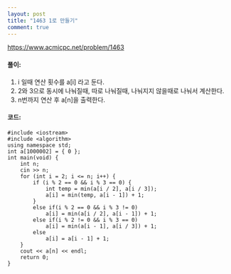```yaml
---
layout: post
title: "1463 1로 만들기"
comment: true
---
```

https://www.acmicpc.net/problem/1463

#### **풀이:**
1. i 일때 연산 횟수를 a[i] 라고 둔다.
2. 2와 3으로 동시에 나눠질때, 따로 나눠질때, 나눠지지 않을때로 나눠서 계산한다.
3. n번까지 연산 후 a[n]을 출력한다.

#### **코드:**

```
#include <iostream>
#include <algorithm>
using namespace std;
int a[1000002] = { 0 };
int main(void) {
	int n;
	cin >> n;
	for (int i = 2; i <= n; i++) {
		if (i % 2 == 0 && i % 3 == 0) {
			int temp = min(a[i / 2], a[i / 3]);
			a[i] = min(temp, a[i - 1]) + 1;
		}
		else if(i % 2 == 0 && i % 3 != 0)
			a[i] = min(a[i / 2], a[i - 1]) + 1;
		else if(i % 2 != 0 && i % 3 == 0)
			a[i] = min(a[i - 1], a[i / 3]) + 1;
		else
			a[i] = a[i - 1] + 1;
	}
	cout << a[n] << endl;
	return 0;
}
```

